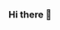 ### Hi there 👋

<!--
**aidanastridge/aidanastridge** is a ✨ _special_ ✨ repository because its `README.md` (this file) appears on your GitHub profile.

![Google Chrome](https://img.shields.io/badge/Google%20Chrome-4285F4?style=for-the-badge&logo=GoogleChrome&logoColor=white)

